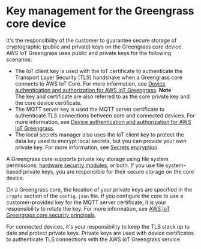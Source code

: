 # Key management for the Greengrass core device<a name="key-management"></a>

It's the responsibility of the customer to guarantee secure storage of cryptographic \(public and private\) keys on the Greengrass core device\. AWS IoT Greengrass uses public and private keys for the following scenarios:
+ The IoT client key is used with the IoT certificate to authenticate the Transport Layer Security \(TLS\) handshake when a Greengrass core connects to AWS IoT Core\. For more information, see [Device authentication and authorization for AWS IoT Greengrass](device-auth.md)\.
**Note**  
The key and certificate are also referred to as the core private key and the core device certificate\.
+ The MQTT server key is used the MQTT server certificate to authenticate TLS connections between core and connected devices\. For more information, see [Device authentication and authorization for AWS IoT Greengrass](device-auth.md)\.
+ The local secrets manager also uses the IoT client key to protect the data key used to encrypt local secrets, but you can provide your own private key\. For more information, see [Secrets encryption](secrets.md#secrets-encryption)\.

A Greengrass core supports private key storage using file system permissions, [hardware security modules](hardware-security.md), or both\. If you use file system\-based private keys, you are responsible for their secure storage on the core device\.

On a Greengrass core, the location of your private keys are specified in the `crypto` section of the `config.json` file\. If you configure the core to use a customer\-provided key for the MQTT server certificate, it is your responsibility to rotate the key\. For more information, see [AWS IoT Greengrass core security principals](gg-sec.md#gg-principals)\.

For connected devices, it's your responsibility to keep the TLS stack up to date and protect private keys\. Private keys are used with device certificates to authenticate TLS connections with the AWS IoT Greengrass service\.